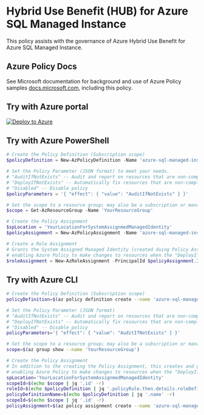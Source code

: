 # Hybrid Use Benefit (HUB) for Azure SQL Managed Instance

This policy assists with the governance of Azure Hybrid Use Benefit for Azure SQL Managed Instance.

## Azure Policy Docs

See Microsoft documentation for background and use of Azure Policy samples [docs.microsoft.com](https://docs.microsoft.com/en-us/azure/governance/policy/samples/), including this policy.

## Try with Azure portal

[![Deploy to Azure](http://azuredeploy.net/deploybutton.png)](https://portal.azure.com/?#blade/Microsoft_Azure_Policy/CreatePolicyDefinitionBlade/uri/https%3a%2f%2fraw.githubusercontent.com%2fJohnDelisle%2fAzureHybridUsePolicyInitiative%2fmain%2fpolicies%2fSQL%2fazure-sql-managed-instance-hub%2fazurepolicy.json)

## Try with Azure PowerShell

````powershell
# Create the Policy Definition (Subscription scope)
$policyDefinition = New-AzPolicyDefinition -Name 'azure-sql-managed-instance-hub' -DisplayName 'Hybrid Use Benefit (HUB) for Azure SQL Managed Instance' -description 'This policy assists with the governance of Azure Hybrid Use Benefit for Azure SQL Managed Instance.' -Policy 'https://raw.githubusercontent.com/JohnDelisle/AzureHybridUsePolicyInitiative/main/policies/SQL/azure-sql-managed-instance-hub/azurepolicy.rules.json' -Parameter 'https://raw.githubusercontent.com/JohnDelisle/AzureHybridUsePolicyInitiative/main/policies/SQL/azure-sql-managed-instance-hub/azurepolicy.parameters.json' -Mode All

# Set the Policy Parameter (JSON format) to meet your needs.
# "AuditIfNotExists" -- Audit and report on resources that are non-compliant
# "DeployIfNotExists" -- Automatically fix resources that are non-compliant
# "Disabled" -- Disable policy
$policyParameters = '{ "effect": { "value": "AuditIfNotExists" } }'

# Set the scope to a resource group; may also be a subscription or management group
$scope = Get-AzResourceGroup -Name 'YourResourceGroup' 

# Create the Policy Assignment
$spLocation = 'YourLocationForSystemAssignmedManagedIdentity'
$policyAssignment = New-AzPolicyAssignment -Name 'azure-sql-managed-instance-hub-assignment' -DisplayName 'Hybrid Use Benefit (HUB) for Azure SQL Managed Instance Assignment' -Scope $scope.ResourceId -PolicyDefinition $policyDefinition -NonComplianceMessage @{message='Azure SQL Managed Instance must be configured to use Hybrid Use Benefit licensing'} -PolicyParameter $policyParameters -IdentityType SystemAssigned -Location $spLocation

# Create a Role Assignment
# Grants the System Assigned Managed Identity (created duing Policy Assignement) with the RBAC Role (specified in the policy) to the Scope (specified in $scope above), 
# enabling Azure Policy to make changes to resources when the "DeployIfNotExists" effect is used.
$roleAssignment = New-AzRoleAssignment -PrincipalId $policyAssignment.Identity.PrincipalId -Scope $scope.ResourceId -RoleDefinitionId $policyDefinition.Properties.PolicyRule.then.details.roleDefinitionIds[0].Split('/')[-1]

````

## Try with Azure CLI

```bash
# Create the Policy Definition (Subscription scope)
policyDefinition=$(az policy definition create --name 'azure-sql-managed-instance-hub' --display-name 'Hybrid Use Benefit (HUB) for Azure SQL Managed Instance' --description 'This policy assists with the governance of Azure Hybrid Use Benefit for Azure SQL Managed Instance.' --rules 'https://raw.githubusercontent.com/JohnDelisle/AzureHybridUsePolicyInitiative/main/policies/SQL/azure-sql-managed-instance-hub/azurepolicy.rules.json' --params 'https://raw.githubusercontent.com/JohnDelisle/AzureHybridUsePolicyInitiative/main/policies/SQL/azure-sql-managed-instance-hub/azurepolicy.parameters.json' --mode All)

# Set the Policy Parameter (JSON format)
# "AuditIfNotExists" -- Audit and report on resources that are non-compliant
# "DeployIfNotExists" -- Automatically fix resources that are non-compliant
# "Disabled" -- Disable policy
policyParameters='{ "effect": { "value": "AuditIfNotExists" } }'

# Set the scope to a resource group; may also be a subscription or management group
scope=$(az group show --name 'YourResourceGroup')

# Create the Policy Assignment
# In addition to the creating the Policy Assignment, this creates and grants a System Assigned Managed Identity with the RBAC Role (specified in the policy) to the Scope (specified in $scope above),
# enabling Azure Policy to make changes to resources when the "DeployIfNotExists" effect is used.
spLocation='YourLocationForSystemAssignmedManagedIdentity'
scopeId=$(echo $scope | jq '.id' -r)
roleId=$(echo $policyDefinition | jq '.policyRule.then.details.roleDefinitionIds[0]' -r | awk -F\/ '{print $NF}')
policyDefinitionName=$(echo $policyDefinition | jq '.name' -r)
scopeId=$(echo $scope | jq '.id' -r)
policyAssignment=$(az policy assignment create --name 'azure-sql-managed-instance-hub-assignment' --display-name 'Hybrid Use Benefit (HUB) for Azure SQL Managed Instance Assignment' --scope "$scopeId" --policy "$policyDefinitionName" --params "$policyParameters" --mi-system-assigned --location "$spLocation" --identity-scope "$scopeId" --role "$roleId")

```
